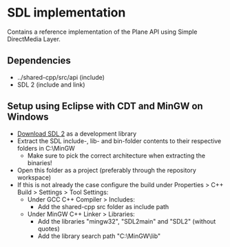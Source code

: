 # SDL implementation
Contains a reference implementation of the Plane API using Simple DirectMedia Layer.

## Dependencies
* ../shared-cpp/src/api (include)
* SDL 2 (include and link)

## Setup using Eclipse with CDT and MinGW on Windows
* [Download SDL 2](https://www.libsdl.org/download-2.0.php) as a development library
* Extract the SDL include-, lib- and bin-folder contents to their respective folders in C:\MinGW
    * Make sure to pick the correct architecture when extracting the binaries!
* Open this folder as a project (preferably through the repository workspace)
* If this is not already the case configure the build under Properties > C++ Build > Settings > Tool Settings:
    * Under GCC C++ Compiler > Includes:
        * Add the shared-cpp src folder as include path
	* Under MinGW C++ Linker > Libraries:
	    * Add the libraries "mingw32", "SDL2main" and "SDL2" (without quotes) 
	    * Add the library search path "C:\MinGW\lib"